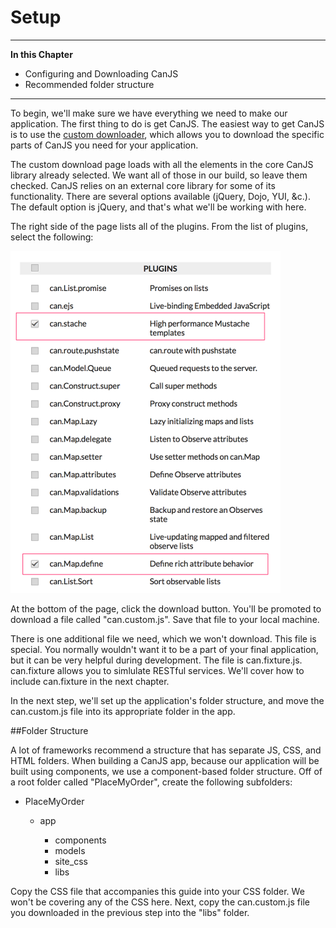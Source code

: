 # Setup <a name="setup"></a>

- - -
**In this Chapter**
 - Configuring and Downloading CanJS
 - Recommended folder structure

- - -

To begin, we'll make sure we have everything we need to make our application. The first thing to do is get CanJS. The easiest way to get CanJS is to use the [custom downloader](http://canjs.com/download.html), which allows you to download the specific parts of CanJS you need for your application.

The custom download page loads with all the elements in the core CanJS library already selected. We want all of those in our build, so leave them checked. CanJS relies on an external core library for some of its functionality. There are several options available (jQuery, Dojo, YUI, &c.). The default option is jQuery, and that's what we'll be working with here.

The right side of the page lists all of the plugins. From the list of plugins, select the following:

![](images/setup/DownloadOptions.png)

At the bottom of the page, click the download button. You'll be promoted to download a file called "can.custom.js". Save that file to your local machine.

There is one additional file we need, which we won't download. This file is special. You normally wouldn't want it to be a part of your final application, but it can be very helpful during development. The file is can.fixture.js. can.fixture allows you to simlulate RESTful services. We'll cover how to include can.fixture in the next chapter.

In the next step, we'll set up the application's folder structure, and move the can.custom.js file into its appropriate folder in the app.

##Folder Structure

A lot of frameworks recommend a structure that has separate JS, CSS, and HTML folders. When building a CanJS app, because our application will be built using components, we use a component-based folder structure. Off of a root folder called "PlaceMyOrder", create the following subfolders:

- PlaceMyOrder

	- app

        - components
    	- models
    	- site_css
    	- libs

Copy the CSS file that accompanies this guide into your CSS folder. We won't be covering any of the CSS here. Next, copy the can.custom.js file you downloaded in the previous step into the "libs" folder.